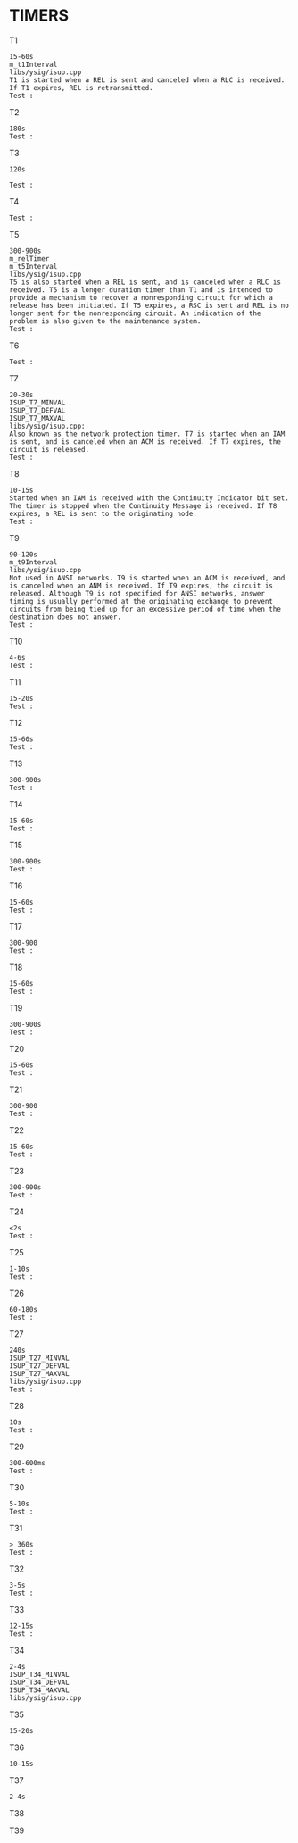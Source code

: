 TIMERS
==================================

T1 

	15-60s 
	m_t1Interval
	libs/ysig/isup.cpp
	T1 is started when a REL is sent and canceled when a RLC is received. If T1 expires, REL is retransmitted.
	Test :
T2

	180s
	Test :
T3

	120s
	
	Test :
T4

	Test :
T5

	300-900s
	m_relTimer
	m_t5Interval
	libs/ysig/isup.cpp
	T5 is also started when a REL is sent, and is canceled when a RLC is received. T5 is a longer duration timer than T1 and is intended to provide a mechanism to recover a nonresponding circuit for which a release has been initiated. If T5 expires, a RSC is sent and REL is no longer sent for the nonresponding circuit. An indication of the problem is also given to the maintenance system.
	Test :
T6
	
	Test :
T7

	20-30s
	ISUP_T7_MINVAL
	ISUP_T7_DEFVAL
	ISUP_T7_MAXVAL
	libs/ysig/isup.cpp:
	Also known as the network protection timer. T7 is started when an IAM is sent, and is canceled when an ACM is received. If T7 expires, the circuit is released.
	Test :

T8

	10-15s
	Started when an IAM is received with the Continuity Indicator bit set. The timer is stopped when the Continuity Message is received. If T8 expires, a REL is sent to the originating node.
	Test :

T9

	90-120s
	m_t9Interval
	libs/ysig/isup.cpp
	Not used in ANSI networks. T9 is started when an ACM is received, and is canceled when an ANM is received. If T9 expires, the circuit is released. Although T9 is not specified for ANSI networks, answer timing is usually performed at the originating exchange to prevent circuits from being tied up for an excessive period of time when the destination does not answer.
	Test :

T10

	4-6s
	Test :

T11

	15-20s	
	Test :

T12

	15-60s
	Test :

T13

	300-900s
	Test :
T14

	15-60s
	Test :

T15

	300-900s
	Test :

T16

	15-60s
	Test :

T17

	300-900
	Test :

T18

	15-60s
	Test :

T19

	300-900s
	Test :

T20

	15-60s
	Test :

T21

	300-900
	Test :

T22

	15-60s
	Test :

T23

	300-900s
	Test :

T24

	<2s
	Test :

T25

	1-10s
	Test :

T26

	60-180s
	Test :

T27

	240s
	ISUP_T27_MINVAL
	ISUP_T27_DEFVAL
	ISUP_T27_MAXVAL
	libs/ysig/isup.cpp
	Test :

T28

	10s
	Test :

T29

	300-600ms
	Test :

T30

	5-10s
	Test :

T31

	> 360s
	Test :

T32

	3-5s
	Test :

T33

	12-15s
	Test :

T34

	2-4s
	ISUP_T34_MINVAL
	ISUP_T34_DEFVAL
	ISUP_T34_MAXVAL
	libs/ysig/isup.cpp

T35

	15-20s

T36

	10-15s

T37

	2-4s

T38
	
T39
